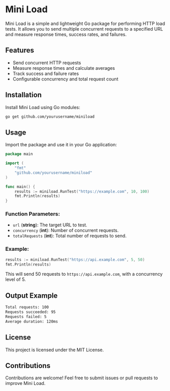 # Mini Load 

Mini Load is a simple and lightweight Go package for performing HTTP load tests. It allows you to send multiple concurrent requests to a specified URL and measure response times, success rates, and failures.

## Features
- Send concurrent HTTP requests
- Measure response times and calculate averages
- Track success and failure rates
- Configurable concurrency and total request count

## Installation

Install Mini Load using Go modules:

```sh
go get github.com/yourusername/miniload
```

## Usage

Import the package and use it in your Go application:

```go
package main

import (
	"fmt"
	"github.com/yourusername/miniload"
)

func main() {
	results := miniload.RunTest("https://example.com", 10, 100)
	fmt.Println(results)
}
```

### Function Parameters:
- `url` (**string**): The target URL to test.
- `concurrency` (**int**): Number of concurrent requests.
- `totalRequests` (**int**): Total number of requests to send.

### Example:
```go
results := miniload.RunTest("https://api.example.com", 5, 50)
fmt.Println(results)
```
This will send 50 requests to `https://api.example.com`, with a concurrency level of 5.

## Output Example
```sh
Total requests: 100
Requests succeeded: 95
Requests failed: 5
Average duration: 120ms
```

## License
This project is licensed under the MIT License.

## Contributions
Contributions are welcome! Feel free to submit issues or pull requests to improve Mini Load.

